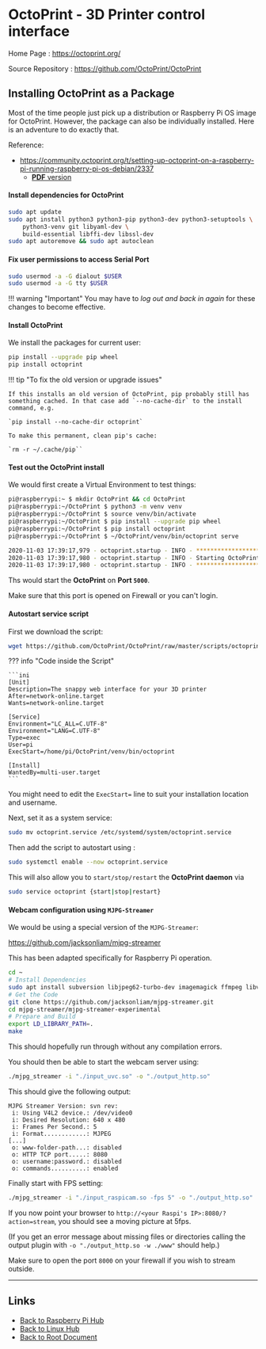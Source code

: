 # OctoPrint - 3D Printer control interface

Home Page : <https://octoprint.org/>

Source Repository : <https://github.com/OctoPrint/OctoPrint>

## Installing OctoPrint as a Package

Most of the time people just pick up a distribution or Raspberry Pi OS image for OctoPrint.
However, the package can also be individually installed.
Here is an adventure to do exactly that.

Reference:

- <https://community.octoprint.org/t/setting-up-octoprint-on-a-raspberry-pi-running-raspberry-pi-os-debian/2337>
    - [**PDF** version](./octoprint/Setting-up-OctoPrint.pdf)

#### Install dependencies for OctoPrint

```sh
sudo apt update
sudo apt install python3 python3-pip python3-dev python3-setuptools \
    python3-venv git libyaml-dev \
    build-essential libffi-dev libssl-dev
sudo apt autoremove && sudo apt autoclean
```

#### Fix user permissions to access Serial Port

```sh
sudo usermod -a -G dialout $USER
sudo usermod -a -G tty $USER
```

!!! warning "Important"
    You may have to *log out and back in again* for these changes to become effective.

#### Install OctoPrint

We install the packages for current user:

```sh
pip install --upgrade pip wheel
pip install octoprint
```

!!! tip "To fix the old version or upgrade issues"

    If this installs an old version of OctoPrint, pip probably still has something cached. In that case add `--no-cache-dir` to the install command, e.g.

    `pip install --no-cache-dir octoprint`

    To make this permanent, clean pip's cache:

    `rm -r ~/.cache/pip``

#### Test out the OctoPrint install

We would first create a Virtual Environment to test things:

```sh
pi@raspberrypi:~ $ mkdir OctoPrint && cd OctoPrint
pi@raspberrypi:~/OctoPrint $ python3 -m venv venv
pi@raspberrypi:~/OctoPrint $ source venv/bin/activate
pi@raspberrypi:~/OctoPrint $ pip install --upgrade pip wheel
pi@raspberrypi:~/OctoPrint $ pip install octoprint
pi@raspberrypi:~/OctoPrint $ ~/OctoPrint/venv/bin/octoprint serve

2020-11-03 17:39:17,979 - octoprint.startup - INFO - ***************************
2020-11-03 17:39:17,980 - octoprint.startup - INFO - Starting OctoPrint 1.4.2
2020-11-03 17:39:17,980 - octoprint.startup - INFO - ***************************
```

Ths would start the **OctoPrint** on **Port `5000`**.

Make sure that this port is opened on Firewall or you can't login.

#### Autostart service script

First we download the script:

```sh
wget https://github.com/OctoPrint/OctoPrint/raw/master/scripts/octoprint.service
```

??? info "Code inside the Script"

    ```ini
    [Unit]
    Description=The snappy web interface for your 3D printer
    After=network-online.target
    Wants=network-online.target

    [Service]
    Environment="LC_ALL=C.UTF-8"
    Environment="LANG=C.UTF-8"
    Type=exec
    User=pi
    ExecStart=/home/pi/OctoPrint/venv/bin/octoprint

    [Install]
    WantedBy=multi-user.target
    ```

You might need to edit the `ExecStart=` line to suit your installation location and username.

Next, set it as a system service:

```sh
sudo mv octoprint.service /etc/systemd/system/octoprint.service
```

Then add the script to autostart using :

```sh
sudo systemctl enable --now octoprint.service
```

This will also allow you to `start/stop/restart` the **OctoPrint daemon** via

```sh
sudo service octoprint {start|stop|restart}
```

#### Webcam configuration using `MJPG-Streamer`

We would be using a special version of the `MJPG-Streamer`:

<https://github.com/jacksonliam/mjpg-streamer>

This has been adapted specifically for Raspberry Pi operation.

```sh
cd ~
# Install Dependencies
sudo apt install subversion libjpeg62-turbo-dev imagemagick ffmpeg libv4l-dev cmake
# Get the Code
git clone https://github.com/jacksonliam/mjpg-streamer.git
cd mjpg-streamer/mjpg-streamer-experimental
# Prepare and Build
export LD_LIBRARY_PATH=.
make
```

This should hopefully run through without any compilation errors.

You should then be able to start the webcam server using:

```sh
./mjpg_streamer -i "./input_uvc.so" -o "./output_http.so"
```

This should give the following output:

```
MJPG Streamer Version: svn rev:
 i: Using V4L2 device.: /dev/video0
 i: Desired Resolution: 640 x 480
 i: Frames Per Second.: 5
 i: Format............: MJPEG
[...]
 o: www-folder-path...: disabled
 o: HTTP TCP port.....: 8080
 o: username:password.: disabled
 o: commands..........: enabled
```

Finally start with FPS setting:

```sh
./mjpg_streamer -i "./input_raspicam.so -fps 5" -o "./output_http.so"
```

If you now point your browser to `http://<your Raspi's IP>:8080/?action=stream`, you should see a moving picture at 5fps.

(If you get an error message about missing files or directories calling the output plugin with `-o "./output_http.so -w ./www"` should help.)

Make sure to open the port `8000` on your firewall if you wish to stream outside.

----
<!-- Footer Begins Here -->
## Links

- [Back to Raspberry Pi Hub](./README.md)
- [Back to Linux Hub](../README.md)
- [Back to Root Document](../../README.md)
